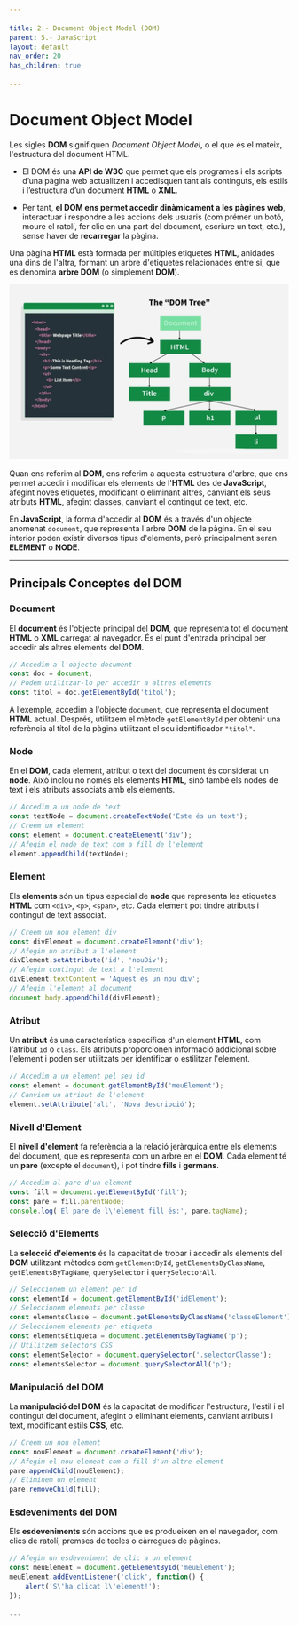 ```yaml
---

title: 2.- Document Object Model (DOM)
parent: 5.- JavaScript
layout: default
nav_order: 20
has_children: true

---
```


# Document Object Model

Les sigles **DOM** signifiquen *Document Object Model*, o el que és el mateix, l'estructura del document HTML.

- El DOM és una **API de W3C** que permet que els programes i els scripts d’una pàgina web actualitzen i accedisquen tant als continguts, els estils i l’estructura d’un document **HTML** o **XML**. 

- Per tant, **el DOM ens permet accedir dinàmicament a les pàgines web**, interactuar i respondre a les accions dels usuaris (com prémer un botó, moure el ratolí, fer clic en una part del document, escriure un text, etc.), sense haver de **recarregar** la pàgina.

Una pàgina **HTML** està formada per múltiples etiquetes **HTML**, anidades una dins de l'altra, formant un arbre d'etiquetes relacionades entre si, que es denomina **arbre DOM** (o simplement **DOM**).

![alt text](imatges/esquemaDom.webp)


Quan ens referim al **DOM**, ens referim a aquesta estructura d'arbre, que ens permet accedir i modificar els elements de l'**HTML** des de **JavaScript**, afegint noves etiquetes, modificant o eliminant altres, canviant els seus atributs **HTML**, afegint classes, canviant el contingut de text, etc.

En **JavaScript**, la forma d'accedir al **DOM** és a través d'un objecte anomenat `document`, que representa l'arbre **DOM** de la pàgina. En el seu interior poden existir diversos tipus d'elements, però principalment seran **ELEMENT** o **NODE**.

---

## Principals Conceptes del DOM

### Document
El **document** és l'objecte principal del **DOM**, que representa tot el document **HTML** o **XML** carregat al navegador. És el punt d'entrada principal per accedir als altres elements del **DOM**.

```javascript
// Accedim a l'objecte document
const doc = document;
// Podem utilitzar-lo per accedir a altres elements
const titol = doc.getElementById('titol');
```
A l’exemple, accedim a l'objecte `document`, que representa el document **HTML** actual. Després, utilitzem el mètode `getElementById` per obtenir una referència al títol de la pàgina utilitzant el seu identificador `"titol"`.

### Node
En el **DOM**, cada element, atribut o text del document és considerat un **node**. Això inclou no només els elements **HTML**, sinó també els nodes de text i els atributs associats amb els elements.

```javascript
// Accedim a un node de text
const textNode = document.createTextNode('Este és un text');
// Creem un element
const element = document.createElement('div');
// Afegim el node de text com a fill de l'element
element.appendChild(textNode);
```

### Element
Els **elements** són un tipus especial de **node** que representa les etiquetes **HTML** com `<div>`, `<p>`, `<span>`, etc. Cada element pot tindre atributs i contingut de text associat.

```javascript
// Creem un nou element div
const divElement = document.createElement('div');
// Afegim un atribut a l'element
divElement.setAttribute('id', 'nouDiv');
// Afegim contingut de text a l'element
divElement.textContent = 'Aquest és un nou div';
// Afegim l'element al document
document.body.appendChild(divElement);
```

### Atribut
Un **atribut** és una característica específica d'un element **HTML**, com l'atribut `id` o `class`. Els atributs proporcionen informació addicional sobre l'element i poden ser utilitzats per identificar o estilitzar l'element.

```javascript
// Accedim a un element pel seu id
const element = document.getElementById('meuElement');
// Canviem un atribut de l'element
element.setAttribute('alt', 'Nova descripció');
```

### Nivell d'Element
El **nivell d'element** fa referència a la relació jeràrquica entre els elements del document, que es representa com un arbre en el **DOM**. Cada element té un **pare** (excepte el `document`), i pot tindre **fills** i **germans**.

```javascript
// Accedim al pare d'un element
const fill = document.getElementById('fill');
const pare = fill.parentNode;
console.log('El pare de l\'element fill és:', pare.tagName);
```

### Selecció d'Elements
La **selecció d'elements** és la capacitat de trobar i accedir als elements del **DOM** utilitzant mètodes com `getElementById`, `getElementsByClassName`, `getElementsByTagName`, `querySelector` i `querySelectorAll`.

```javascript
// Seleccionem un element per id
const elementId = document.getElementById('idElement');
// Seleccionem elements per classe
const elementsClasse = document.getElementsByClassName('classeElement');
// Seleccionem elements per etiqueta
const elementsEtiqueta = document.getElementsByTagName('p');
// Utilitzem selectors CSS
const elementSelector = document.querySelector('.selectorClasse');
const elementsSelector = document.querySelectorAll('p');
```

### Manipulació del DOM
La **manipulació del DOM** és la capacitat de modificar l'estructura, l'estil i el contingut del document, afegint o eliminant elements, canviant atributs i text, modificant estils **CSS**, etc.

```javascript
// Creem un nou element
const nouElement = document.createElement('div');
// Afegim el nou element com a fill d'un altre element
pare.appendChild(nouElement);
// Eliminem un element
pare.removeChild(fill);
```

### Esdeveniments del DOM
Els **esdeveniments** són accions que es produeixen en el navegador, com clics de ratolí, premses de tecles o càrregues de pàgines.

```javascript
// Afegim un esdeveniment de clic a un element
const meuElement = document.getElementById('meuElement');
meuElement.addEventListener('click', function() {
    alert('S\'ha clicat l\'element!');
});

---


